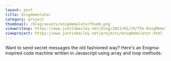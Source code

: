```yaml
---
layout: post
title: Enigmemulator
category: project
thumbnail: /blog/assets/enigmemulatorThumb.png
viewwriteup: https://www.justinbailey.net/blog/2021/01/29/The-EnigMemulator.html
viewproject: https://www.justinbailey.net/projects/enigmemulator.html
---
```


Want to send secret messages the old fashioned way? Here's an Enigma-inspired code machine written in Javascript using array and loop methods.
